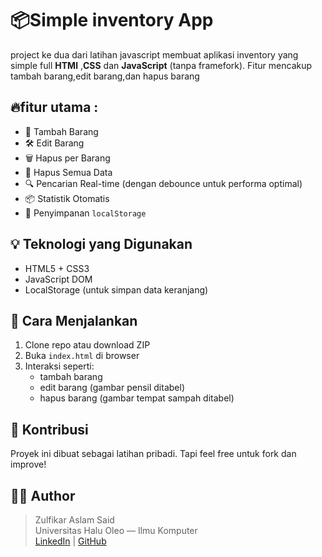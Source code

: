 # 📦Simple inventory App 
project ke dua dari latihan javascript membuat aplikasi inventory yang simple full **HTMl** ,**CSS** dan **JavaScript** (tanpa framefork).
Fitur mencakup tambah barang,edit barang,dan hapus barang

## 🔥fitur utama :
- 📝 Tambah Barang
- 🛠️ Edit Barang
- 🗑️ Hapus per Barang
- 🧹 Hapus Semua Data
- 🔍 Pencarian Real-time (dengan debounce untuk performa optimal)
- 📦 Statistik Otomatis
- 💾 Penyimpanan `localStorage`

## 💡 Teknologi yang Digunakan

- HTML5 + CSS3
- JavaScript DOM
- LocalStorage (untuk simpan data keranjang)

## 🧪 Cara Menjalankan

1. Clone repo atau download ZIP
2. Buka `index.html` di browser
3. Interaksi seperti:
   - tambah barang
   - edit barang (gambar pensil ditabel)
   - hapus barang (gambar tempat sampah ditabel)
  

## 🤝 Kontribusi

Proyek ini dibuat sebagai latihan pribadi. Tapi feel free untuk fork dan improve!

## 👨‍💻 Author

> Zulfikar Aslam Said  
> Universitas Halu Oleo — Ilmu Komputer  
> [LinkedIn](#) | [GitHub](https://github.com/B1gels)
